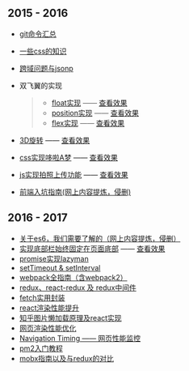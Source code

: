 ## 2015 - 2016
- [git命令汇总](./md/git.md)
- [一些css的知识](./md/about_CSS.md)
- [跨域问题与jsonp](./md/jsonp.md)
- 双飞翼的实现
  > - [float实现](./demos/float_flexable.html) —— [查看效果](https://jsfiddle.net/kris_ly/cL36ucg7/)
  > - [position实现](./demos/absolute_flexable.html) —— [查看效果](https://jsfiddle.net/kris_ly/wjr1mwpn/)
  > - [flex实现](./demos/flex_flexable.html) —— [查看效果](https://jsfiddle.net/kris_ly/83me7bxy/)


- [3D旋转](./demos/3d_rotate.html) —— [查看效果](https://jsfiddle.net/kris_ly/yLk9jecd/)
- [css实现哆啦A梦](./demos/Doraemon.html) —— [查看效果](https://jsfiddle.net/kris_ly/amjn9LsL/)
- [js实现拍照上传功能](./demos/photo_upload.html) —— [查看效果](https://jsfiddle.net/kris_ly/vsf2da2o/1/)
- [前端入坑指南(网上内容提炼，侵删)](http://note.youdao.com/noteshare?id=2a89ad8ed28fa8d80ba83f709ebe2f4d)

## 2016 - 2017

- [关于es6，我们需要了解的（网上内容提炼，侵删）](http://note.youdao.com/noteshare?id=be964718dab507a48803b6daca326b44)
- [实现底部栏始终固定在页面底部](./demos/stickyfooter.html) —— [查看效果](https://jsfiddle.net/kris_ly/8gnn5opd/)
- [promise实现lazyman](./js/lazyman.js)
- [setTimeout & setInterval](./md/timer.md)
- [webpack全指南（含webpack2）](./md/webpack.md)
- [redux、react-redux 及 redux中间件](./md/redux.md)
- [fetch实用封装](./js/fetch.js)
- [react渲染性能提升](./md/speedupReact.md)
- [知乎图片懒加载原理及react实现](./md/reactLazyImg.md)
- [网页渲染性能优化](./md/renderPerf.md)
- [Navigation Timing —— 网页性能监控](./md/naviTiming.md)
- [pm2入门教程](./md/pm2.md)
- [mobx指南以及与redux的对比](./md/reduxMobx.md)